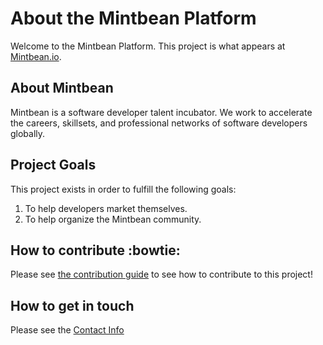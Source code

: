# About the Mintbean Platform

Welcome to the Mintbean Platform. This project is what appears at [Mintbean.io](https://mintbean.io).

## About Mintbean

Mintbean is a software developer talent incubator. We work to accelerate the careers, skillsets, and professional networks of software developers globally.

## Project Goals

This project exists in order to fulfill the following goals:

1. To help developers market themselves.
3. To help organize the Mintbean community.

## How to contribute :bowtie:

Please see [the contribution guide](documentation/contributing.md) to see how to contribute to this project!

## How to get in touch

Please see the [Contact Info](documentation/contact.md)
